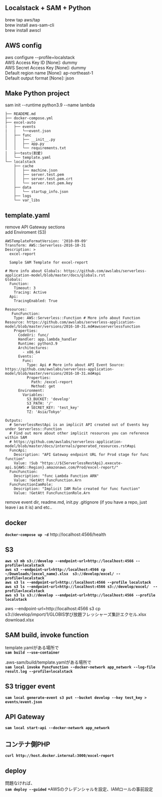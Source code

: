 ## Localstack + SAM + Python
brew tap aws/tap  
brew install aws-sam-cli  
brew install awscl  

## AWS config
aws configure --profile=localstack  
AWS Access Key ID [None]: dummy  
AWS Secret Access Key [None]: dummy  
Default region name [None]: ap-northeast-1  
Default output format [None]: json  

## Make Python project
sam init --runtime python3.9 --name lambda  

```
├── READEME.md  
├── docker-compose.yml  
├── excel-auto  
|   ├── events  
|   |   └──event.json  
│   ├── func  
│   │   ├── __init__.py  
│   │   ├── app.py  
│   │   └── requirements.txt  
│   ├──tests(割愛)  
│   └── template.yaml  
└── localstack  
    ├── cache  
    │   ├── machine.json  
    │   ├── server.test.pem  
    │   ├── server.test.pem.crt  
    │   └── server.test.pem.key  
    ├── data  
    │   └── startup_info.json  
    ├── logs  
    └── var_libs  
```

## template.yaml
remove API Gateway sections  
add Enviroment (S3)
```
AWSTemplateFormatVersion: '2010-09-09'
Transform: AWS::Serverless-2016-10-31
Description: >
  excel-report

  Sample SAM Template for excel-report

# More info about Globals: https://github.com/awslabs/serverless-application-model/blob/master/docs/globals.rst
Globals:
  Function:
    Timeout: 3
    Tracing: Active
  Api:
    TracingEnabled: True

Resources:
   FuncFunction:
    Type: AWS::Serverless::Function # More info about Function Resource: https://github.com/awslabs/serverless-application-model/blob/master/versions/2016-10-31.md#awsserverlessfunction
    Properties:
      CodeUri: func/
      Handler: app.lambda_handler
      Runtime: python3.9
      Architectures:
        - x86_64
      Events:
        Func:
          Type: Api # More info about API Event Source: https://github.com/awslabs/serverless-application-model/blob/master/versions/2016-10-31.md#api
          Properties:
            Path: /excel-report
            Method: get
      Environment:
        Variables:
          S3_BUCKET: 'develop'
          S3_PATH: '/'
          # SECRET_KEY: 'test_key'
          TZ: 'Asia/Tokyo'

Outputs:
  # ServerlessRestApi is an implicit API created out of Events key under Serverless::Function
  # Find out more about other implicit resources you can reference within SAM
  # https://github.com/awslabs/serverless-application-model/blob/master/docs/internals/generated_resources.rst#api
  FuncApi:
    Description: "API Gateway endpoint URL for Prod stage for func function"
    Value: !Sub "https://${ServerlessRestApi}.execute-api.${AWS::Region}.amazonaws.com/Prod/excel-report/"
  FuncFunction:
    Description: "func Lambda Function ARN"
    Value: !GetAtt FuncFunction.Arn
  FuncFunctionIamRole:
    Description: "Implicit IAM Role created for func function"
    Value: !GetAtt FuncFunctionRole.Arn
```
remove event dir, readme.md, init.py .gitignore (if you have a repo, just leave i as it is) and etc..  

## docker
**`docker-compose up -d`**
http://localhost:4566/health  

## S3
**`aws s3 mb s3://develop --endpoint-url=http://localhost:4566 --profile=localstack`**  
**`aws s3 --endpoint-url=http://localhost:4566 cp ~/Downloads/{excel_name}.xlsx  s3://develop/excel/ --profile=localstack`**  
**`aws s3 ls --endpoint-url=http://localhost:4566 --profile localstack`**  
**`aws s3 ls --endpoint-url=http://localhost:4566 s3://develop/excel/  --profile=localstack`**  
**`aws s3 ls s3://develop --endpoint-url=http://localhost:4566 --profile localstack`**  

aws --endpoint-url=http://localhost:4566 s3 cp s3://develop/import/1/GLOBIS学び放題フレッシャーズ集計エクセル.xlsx download.xlsx

## SAM build, invoke function
template.yamlがある場所で  
**`sam build --use-container`**

.aws-sam/build/template.yamlがある場所で  
**`sam local invoke FuncFunction --docker-network app_network --log-file result.log --profile=localstack`**

## S3 trigger event
**`sam local generate-event s3 put --bucket develop --key test_key > events/event.json`**

## API Gateway
**`sam local start-api --docker-network app_network`**

## コンテナ側PHP
**`curl http://host.docker.internal:3000/excel-report`**

## deploy  
問題なければ、  
**`sam deploy --guided`**
*AWSのクレデンシャルを設定、IAMロールの事前設定
